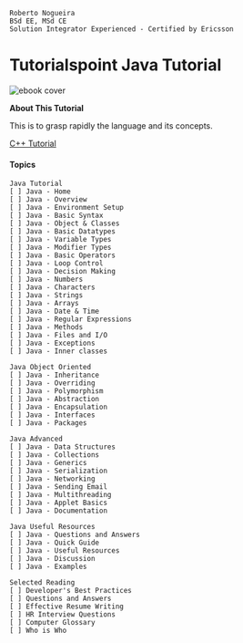 ```
Roberto Nogueira  
BSd EE, MSd CE
Solution Integrator Experienced - Certified by Ericsson
```
# Tutorialspoint Java Tutorial

![ebook cover](images/tutorialspoint-java-tutorial.png)

**About This Tutorial**

This is to grasp rapidly the language and its concepts.

[C++ Tutorial](https://www.tutorialspoint.com/java/index.htm)

#### Topics
```
Java Tutorial
[ ] Java - Home
[ ] Java - Overview
[ ] Java - Environment Setup
[ ] Java - Basic Syntax
[ ] Java - Object & Classes
[ ] Java - Basic Datatypes
[ ] Java - Variable Types
[ ] Java - Modifier Types
[ ] Java - Basic Operators
[ ] Java - Loop Control
[ ] Java - Decision Making
[ ] Java - Numbers
[ ] Java - Characters
[ ] Java - Strings
[ ] Java - Arrays
[ ] Java - Date & Time
[ ] Java - Regular Expressions
[ ] Java - Methods
[ ] Java - Files and I/O
[ ] Java - Exceptions
[ ] Java - Inner classes

Java Object Oriented
[ ] Java - Inheritance
[ ] Java - Overriding
[ ] Java - Polymorphism
[ ] Java - Abstraction
[ ] Java - Encapsulation
[ ] Java - Interfaces
[ ] Java - Packages

Java Advanced
[ ] Java - Data Structures
[ ] Java - Collections
[ ] Java - Generics
[ ] Java - Serialization
[ ] Java - Networking
[ ] Java - Sending Email
[ ] Java - Multithreading
[ ] Java - Applet Basics
[ ] Java - Documentation

Java Useful Resources
[ ] Java - Questions and Answers
[ ] Java - Quick Guide
[ ] Java - Useful Resources
[ ] Java - Discussion
[ ] Java - Examples

Selected Reading
[ ] Developer's Best Practices
[ ] Questions and Answers
[ ] Effective Resume Writing
[ ] HR Interview Questions
[ ] Computer Glossary
[ ] Who is Who
```


